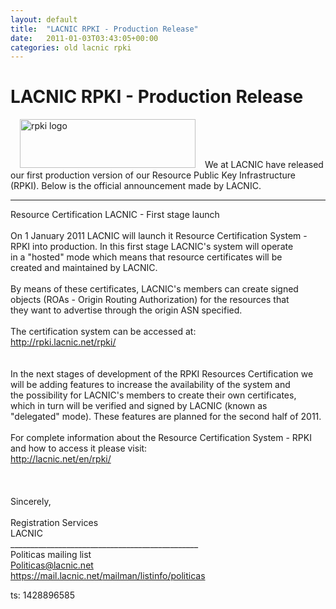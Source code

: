 ```yaml
---
layout: default
title:  "LACNIC RPKI - Production Release"
date:   2011-01-03T03:43:05+00:00
categories: old lacnic rpki 
---
```


# LACNIC RPKI - Production Release

<p><a href="http://rpki.lacnic.net" target="_blank" rel="noopener"><img src="{{ "/assets/img/rpkilogo.png" | relative_url }}" alt="rpki logo" width="281" height="78" hspace="15" /></a>We at LACNIC have released our first production version of our Resource Public Key Infrastructure (RPKI). Below is the official announcement made by LACNIC.</p>
<hr />
<p>Resource Certification LACNIC - First stage launch<br /><br />On 1 January 2011 LACNIC will launch it Resource Certification System -<br />RPKI into production. In this first stage LACNIC's system will operate<br />in a "hosted" mode which means that resource certificates will be<br />created and maintained by LACNIC.<br /><br />By means of these certificates, LACNIC's members can create signed<br />objects (ROAs - Origin Routing Authorization) for the resources that<br />they want to advertise through the origin ASN specified.<br /><br />The certification system can be accessed at:<br /><a href="http://rpki.lacnic.net/rpki/" target="_blank" rel="noopener">http://rpki.lacnic.net/rpki/</a><br /><br /><br />In the next stages of development of the RPKI Resources Certification we<br />will be adding features to increase the availability of the system and<br />the possibility for LACNIC's members to create their own certificates,<br />which in turn will be verified and signed by LACNIC (known as<br />"delegated" mode). These features are planned for the second half of 2011.<br /><br />For complete information about the Resource Certification System - RPKI<br />and how to access it please visit:<br /><a href="http://lacnic.net/en/rpki/" target="_blank" rel="noopener">http://lacnic.net/en/rpki/</a><br /><br /><br /><br />Sincerely,<br /><br />Registration Services<br />LACNIC<br />______________________________<wbr />_________________<br />Politicas mailing list<br /><a href="mailto:Politicas@lacnic.net">Politicas@lacnic.net</a><br /><a href="https://mail.lacnic.net/mailman/listinfo/politicas" target="_blank" rel="noopener">https://mail.lacnic.net/<wbr />mailman/listinfo/politicas</a></p>

<p>
 ts: 1428896585 
</p>